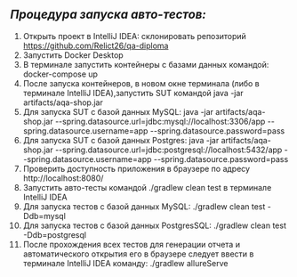 ## *Процедура запуска авто-тестов:*
1. Открыть проект в IntelliJ IDEA: склонировать репозиторий https://github.com/Relict26/qa-diploma
2. Запустить Docker Desktop
3. В терминале запустить контейнеры с базами данных командой: docker-compose up
4. После запуска контейнеров, в новом окне терминала (либо в терминале IntelliJ IDEA),запустить SUT командой java -jar artifacts/aqa-shop.jar
5. Для запуска SUT с базой данных MySQL: java -jar artifacts/aqa-shop.jar --spring.datasource.url=jdbc:mysql://localhost:3306/app --spring.datasource.username=app --spring.datasource.password=pass
6. Для запуска SUT с базой данных Postgres: java -jar artifacts/aqa-shop.jar --spring.datasource.url=jdbc:postgresql://localhost:5432/app --spring.datasource.username=app --spring.datasource.password=pass
7. Проверить доступность приложения в браузере по адресу  http://localhost:8080/
8. Запустить авто-тесты  командой ./gradlew clean test в терминале IntelliJ IDEA
9. Для запуска тестов с базой данных MySQL: ./gradlew clean test -Ddb=mysql
10. Для запуска тестов с базой данных PostgresSQL: ./gradlew clean test -Ddb=postgresql
11. После прохождения всех тестов для генерации отчета и автоматического открытия его в браузере следует ввести в терминале IntelliJ IDEA команду: ./gradlew allureServe

